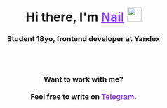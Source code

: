 <h1 align="center">
    Hi there, I'm 
    <a href="https://t.me/mdaamn" target="_blank" style="color: #8C43EA">Nail</a>
    <img src="https://github.com/blackcater/blackcater/raw/main/images/Hi.gif" height="32">
</h1>
  
<h3 align="center">
    Student 18yo, frontend developer at Yandex
</h3>
<br>

<br>

<h3 align="center">  </h3>
<h3 align="center">Want to work with me? <br><br>Feel free to write on
    <a href="https://t.me/mdaamn" target="_blank" style="color: #8C43EA">Telegram</a>.
</h3>

